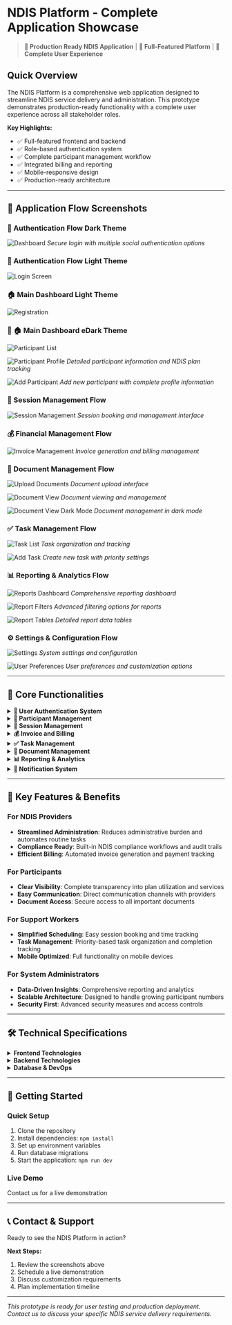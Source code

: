 # NDIS Platform - Complete Application Showcase

> **🚀 Production Ready NDIS Application** | **📱 Full-Featured Platform** | **🎯 Complete User Experience**

## Quick Overview

The NDIS Platform is a comprehensive web application designed to streamline NDIS service delivery and administration. This prototype demonstrates production-ready functionality with a complete user experience across all stakeholder roles.

**Key Highlights:**
- ✅ Full-featured frontend and backend
- ✅ Role-based authentication system
- ✅ Complete participant management workflow
- ✅ Integrated billing and reporting
- ✅ Mobile-responsive design
- ✅ Production-ready architecture

---

## 📱 Application Flow Screenshots

### 🔐 Authentication Flow Dark Theme
![Dashboard](https://i.postimg.cc/SRyrKnSH/1.png)
*Secure login with multiple social authentication options*

### 🔐 Authentication Flow Light Theme
![Login Screen](https://i.postimg.cc/gktDYcfB/2.png)

### 🏠 Main Dashboard Light Theme
![Registration](https://i.postimg.cc/445PSQwG/3.png)


### 👥 🏠 Main Dashboard eDark Theme
![Participant List](https://i.postimg.cc/VLkgQ0HC/4.png)



![Participant Profile](https://i.postimg.cc/1XJKVy4X/5-Participants.png)
*Detailed participant information and NDIS plan tracking*

![Add Participant](https://i.postimg.cc/Z59L0tmY/6-Add-Partcipipant.png)
*Add new participant with complete profile information*

### 📅 Session Management Flow
![Session Management](https://i.postimg.cc/9fZttdzv/7-Session.png)
*Session booking and management interface*

### 💰 Financial Management Flow
![Invoice Management](https://i.postimg.cc/dVzjyHQ2/8-Invocices.png)
*Invoice generation and billing management*

### 📄 Document Management Flow
![Upload Documents](https://i.postimg.cc/ZRmPfWd0/9-Upload-Doc.png)
*Document upload interface*

![Document View](https://i.postimg.cc/3RZXz3X1/10-Upload-Doc-View.png)
*Document viewing and management*

![Document View Dark Mode](https://i.postimg.cc/PJrWj0Kj/11-Upload-Doc-View-Dark.png)
*Document management in dark mode*

### ✅ Task Management Flow
![Task List](https://i.postimg.cc/D0jqy5Yb/12-Tasks.png)
*Task organization and tracking*

![Add Task](https://i.postimg.cc/c1X7m444/13-Add-task.png)
*Create new task with priority settings*

### 📊 Reporting & Analytics Flow
![Reports Dashboard](https://i.postimg.cc/xTZKwxzw/14-Reports.png)
*Comprehensive reporting dashboard*

![Report Filters](https://i.postimg.cc/8PcRnQjd/15-Reprts-Filters.png)
*Advanced filtering options for reports*

![Report Tables](https://i.postimg.cc/VNQX6J44/15-Reprts-table.png)
*Detailed report data tables*

### ⚙️ Settings & Configuration Flow
![Settings](https://i.postimg.cc/P58mTWbP/16-Settings.png)
*System settings and configuration*

![User Preferences](https://i.postimg.cc/k5QKt7pC/17-Settings-Pref.png)
*User preferences and customization options*

---

## 🎯 Core Functionalities

<details>
<summary><strong>👤 User Authentication System</strong></summary>

- Login with email/password
- Social login (Google, Microsoft)
- Role-based access (Admin, Provider, Support Worker, Participant)
- Password reset functionality
- Session management with JWT

</details>

<details>
<summary><strong>🏥 Participant Management</strong></summary>

- Participant registration and profile management
- NDIS plan tracking and management
- Plan expiry notifications
- Document storage for participant records
- Comprehensive participant information dashboard

</details>

<details>
<summary><strong>📅 Session Management</strong></summary>

- Schedule and track support sessions
- Session approval workflow
- Service booking management
- Session history and reporting
- Time tracking for support workers

</details>

<details>
<summary><strong>💰 Invoice and Billing</strong></summary>

- Generate invoices from sessions
- Track payment status
- Financial reporting
- NDIS claim integration
- Export financial data

</details>

<details>
<summary><strong>✅ Task Management</strong></summary>

- Create and assign tasks
- Track task completion
- Task notifications and reminders
- Priority-based task organization

</details>

<details>
<summary><strong>📄 Document Management</strong></summary>

- Upload and store participant documents
- Document version control
- Document sharing and permissions
- Document categories and tagging

</details>

<details>
<summary><strong>📊 Reporting & Analytics</strong></summary>

- Dashboard with key performance metrics
- Financial reports
- Service delivery statistics
- Plan utilization tracking
- Custom report generation

</details>

<details>
<summary><strong>🔔 Notification System</strong></summary>

- Real-time notifications
- Email notifications
- Plan expiry alerts
- Session approval notifications
- System notifications

</details>

---

## 🌟 Key Features & Benefits

### For NDIS Providers
- **Streamlined Administration**: Reduces administrative burden and automates routine tasks
- **Compliance Ready**: Built-in NDIS compliance workflows and audit trails
- **Efficient Billing**: Automated invoice generation and payment tracking

### For Participants
- **Clear Visibility**: Complete transparency into plan utilization and services
- **Easy Communication**: Direct communication channels with providers
- **Document Access**: Secure access to all important documents

### For Support Workers
- **Simplified Scheduling**: Easy session booking and time tracking
- **Task Management**: Priority-based task organization and completion tracking
- **Mobile Optimized**: Full functionality on mobile devices

### For System Administrators
- **Data-Driven Insights**: Comprehensive reporting and analytics
- **Scalable Architecture**: Designed to handle growing participant numbers
- **Security First**: Advanced security measures and access controls

---

## 🛠 Technical Specifications

<details>
<summary><strong>Frontend Technologies</strong></summary>

- **Framework**: Vue.js 3.x
- **State Management**: Pinia 2.x
- **Router**: Vue Router 4.x
- **UI Components**: Custom component library
- **CSS Framework**: Tailwind CSS 3.x
- **Build Tool**: Vite 5.x
- **HTTP Client**: Axios 1.x
- **Icons**: Heroicons
- **Design**: Mobile and desktop optimized

</details>

<details>
<summary><strong>Backend Technologies</strong></summary>

- **Runtime**: Node.js 18.x
- **Framework**: Express.js 4.x
- **Authentication**: JWT (jsonwebtoken 9.x)
- **Database ORM**: Sequelize 6.x
- **API Documentation**: Swagger/OpenAPI 3.0
- **Security**: Helmet, CORS, rate limiting
- **Email Service**: Nodemailer 6.x
- **Validation**: Joi 17.x

</details>

<details>
<summary><strong>Database & DevOps</strong></summary>

- **Database**: PostgreSQL 15.x
- **Migrations**: Sequelize migrations
- **Containerization**: Docker ready
- **CI/CD**: GitHub Actions prepared
- **Version Control**: Git
- **Environment**: dotenv configuration

</details>

---

## 🚀 Getting Started

### Quick Setup
1. Clone the repository
2. Install dependencies: `npm install`
3. Set up environment variables
4. Run database migrations
5. Start the application: `npm run dev`

### Live Demo
Contact us for a live demonstration

---

## 📞 Contact & Support

Ready to see the NDIS Platform in action? 

**Next Steps:**
1. Review the screenshots above
2. Schedule a live demonstration
3. Discuss customization requirements
4. Plan implementation timeline

---

*This prototype is ready for user testing and production deployment. Contact us to discuss your specific NDIS service delivery requirements.*